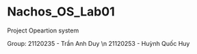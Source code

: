 # Nachos_OS_Lab01
Project Opeartion system

Group:
21120235 - Trần Anh Duy \n
21120253 - Huỳnh Quốc Huy
